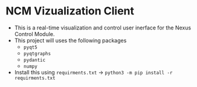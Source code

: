 # NCM Vizualization Client

- This is a real-time visualization and control user inerface for the Nexus Control Module.
- This project will uses the following packages
    - `pyqt5`
    - `pyqtgraphs`
    - `pydantic`
    - `numpy`
- Install this using `requirments.txt` -> `python3 -m pip install -r requirments.txt`

